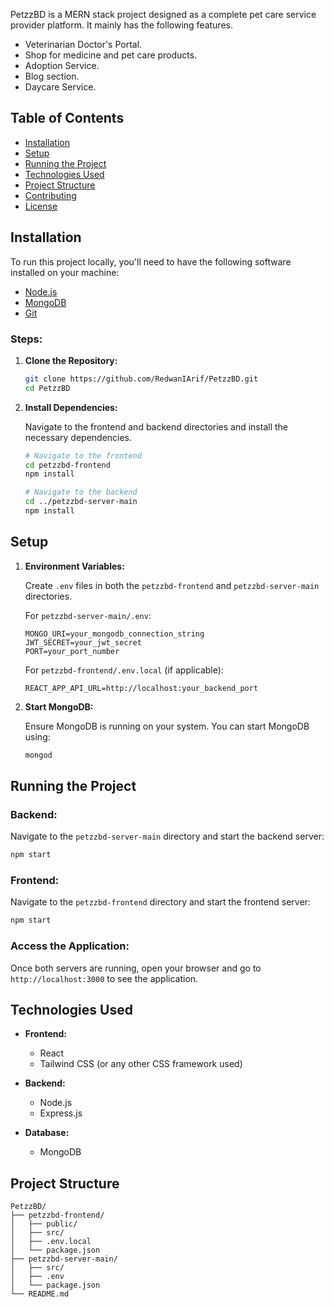 PetzzBD is a MERN stack project designed as a complete pet care service provider platform. It mainly has the following features.
- Veterinarian Doctor's Portal.
- Shop for medicine and pet care products.
- Adoption Service.
- Blog section.
- Daycare Service.

## Table of Contents

- [Installation](#installation)
- [Setup](#setup)
- [Running the Project](#running-the-project)
- [Technologies Used](#technologies-used)
- [Project Structure](#project-structure)
- [Contributing](#contributing)
- [License](#license)

## Installation

To run this project locally, you'll need to have the following software installed on your machine:

- [Node.js](https://nodejs.org/)
- [MongoDB](https://www.mongodb.com/try/download/community)
- [Git](https://git-scm.com/)

### Steps:

1. **Clone the Repository:**

   ```bash
   git clone https://github.com/RedwanIArif/PetzzBD.git
   cd PetzzBD
   ```

2. **Install Dependencies:**

   Navigate to the frontend and backend directories and install the necessary dependencies.

   ```bash
   # Navigate to the frontend
   cd petzzbd-frontend
   npm install

   # Navigate to the backend
   cd ../petzzbd-server-main
   npm install
   ```

## Setup

1. **Environment Variables:**

   Create `.env` files in both the `petzzbd-frontend` and `petzzbd-server-main` directories.

   For `petzzbd-server-main/.env`:

   ```env
   MONGO_URI=your_mongodb_connection_string
   JWT_SECRET=your_jwt_secret
   PORT=your_port_number
   ```

   For `petzzbd-frontend/.env.local` (if applicable):

   ```env
   REACT_APP_API_URL=http://localhost:your_backend_port
   ```

2. **Start MongoDB:**

   Ensure MongoDB is running on your system. You can start MongoDB using:

   ```bash
   mongod
   ```

## Running the Project

### Backend:

Navigate to the `petzzbd-server-main` directory and start the backend server:

```bash
npm start
```

### Frontend:

Navigate to the `petzzbd-frontend` directory and start the frontend server:

```bash
npm start
```

### Access the Application:

Once both servers are running, open your browser and go to `http://localhost:3000` to see the application.

## Technologies Used

- **Frontend:**
  - React
  - Tailwind CSS (or any other CSS framework used)

- **Backend:**
  - Node.js
  - Express.js

- **Database:**
  - MongoDB

## Project Structure

```
PetzzBD/
├── petzzbd-frontend/
│   ├── public/
│   ├── src/
│   ├── .env.local
│   └── package.json
├── petzzbd-server-main/
│   ├── src/
│   ├── .env
│   └── package.json
└── README.md
```
